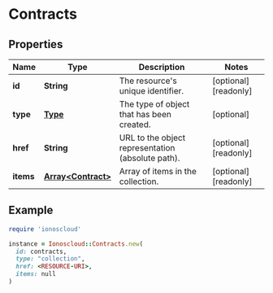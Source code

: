 # Contracts

## Properties

| Name | Type | Description | Notes |
| ---- | ---- | ----------- | ----- |
| **id** | **String** | The resource&#39;s unique identifier. | [optional][readonly] |
| **type** | [**Type**](Type.md) | The type of object that has been created. | [optional] |
| **href** | **String** | URL to the object representation (absolute path). | [optional][readonly] |
| **items** | [**Array&lt;Contract&gt;**](Contract.md) | Array of items in the collection. | [optional][readonly] |

## Example

```ruby
require 'ionoscloud'

instance = Ionoscloud::Contracts.new(
  id: contracts,
  type: "collection",
  href: <RESOURCE-URI>,
  items: null
)
```

